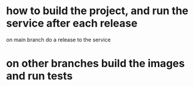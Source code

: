 # how to build the project, and run the service after each release

on main branch do a release to the service

# on other branches build the images and run tests
